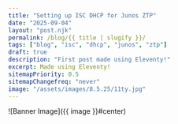 ```yaml
---
title: "Setting up ISC DHCP for Junos ZTP"
date: "2025-09-04"
layout: "post.njk"
permalink: /blog/{{ title | slugify }}/
tags: ["blog", "isc", "dhcp", "junos", "ztp"]
draft: true
description: "First post made using Eleventy!"
excerpt: Made using Eleventy!
sitemapPriority: 0.5
sitemapChangefreq: "never"
image: "/assets/images/8.5.25/11ty.jpg"
---
```


![Banner Image]({{ image }}#center)
<br/>